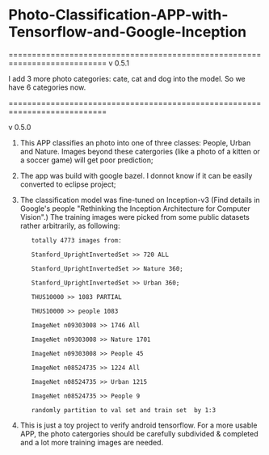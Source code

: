 # Photo-Classification-APP-with-Tensorflow-and-Google-Inception

===========================================================================
v 0.5.1

I add 3 more photo categories: cate, cat and dog into the model. So we have 6 categories now.

===========================================================================

v 0.5.0

1. This APP classifies an photo into one of three classes: People, Urban and Nature. Images beyond these catergories (like a photo of a kitten or a soccer game) will get poor prediction;
2. The app was build with google bazel. I donnot know if it can be easily converted to eclipse project;
3. The classification model was fine-tuned on Inception-v3 (Find details in Google's people "Rethinking the Inception Architecture for Computer Vision".) The training images were picked from some public datasets rather arbitrarily, as following:

          totally 4773 images from:
        
          Stanford_UprightInvertedSet >> 720 ALL
        
          Stanford_UprightInvertedSet >> Nature 360;
        
          Stanford_UprightInvertedSet >> Urban 360;
        
          THUS10000 >> 1083 PARTIAL
        
          THUS10000 >> people 1083
        
          ImageNet n09303008 >> 1746 All
        
          ImageNet n09303008 >> Nature 1701
        
          ImageNet n09303008 >> People 45
        
          ImageNet n08524735 >> 1224 All                                                                                               
          
          ImageNet n08524735 >> Urban 1215
          
          ImageNet n08524735 >> People 9
          
          randomly partition to val set and train set  by 1:3
  
4. This is just a toy project to verify android tensorflow. For a more usable APP, the photo catergories should be carefully subdivided & completed and a lot more training images are needed.
